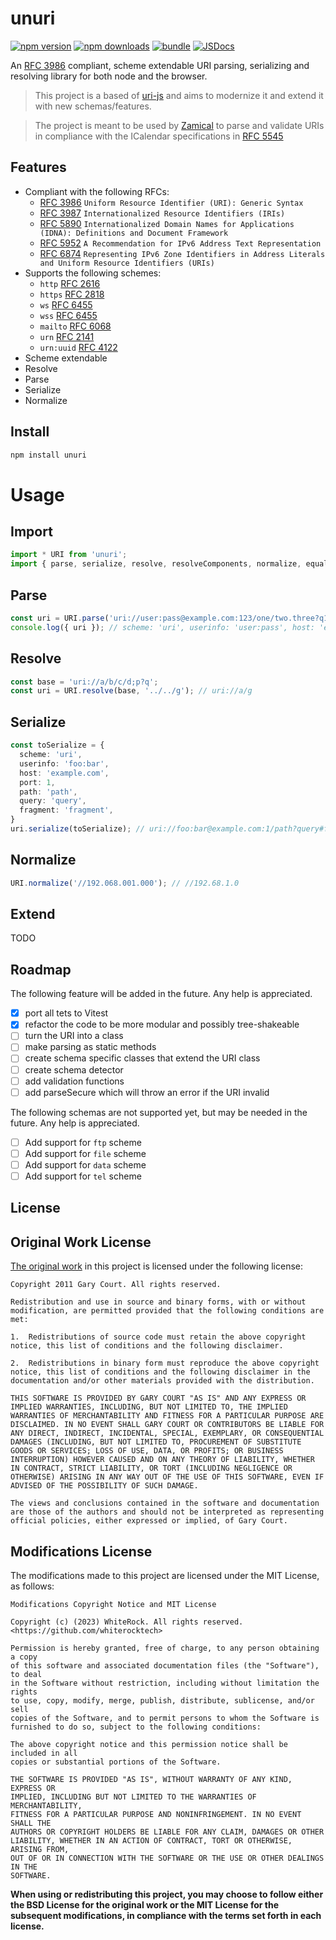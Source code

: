 # unuri

[![npm version][npm-version-src]][npm-version-href]
[![npm downloads][npm-downloads-src]][npm-downloads-href]
[![bundle][bundle-src]][bundle-href]
[![JSDocs][jsdocs-src]][jsdocs-href]
<!-- [![License][license-src]][license-href] -->

An [RFC 3986](https://datatracker.ietf.org/doc/html/rfc3986) compliant, scheme extendable URI parsing, serializing and resolving library for both node and the browser.

> This project is a based of [uri-js](https://github.com/garycourt/uri-js) and aims to modernize it and extend it with new schemas/features.

> The project is meant to be used by [Zamical]() to parse and validate URIs in compliance with the ICalendar specifications in [RFC 5545](https://datatracker.ietf.org/doc/html/rfc5545)

## Features

- Compliant with the following RFCs:
  - [RFC 3986](https://datatracker.ietf.org/doc/html/rfc3986) `Uniform Resource Identifier (URI): Generic Syntax`
  - [RFC 3987](https://datatracker.ietf.org/doc/html/rfc3987) `Internationalized Resource Identifiers (IRIs)`
  - [RFC 5890](https://datatracker.ietf.org/doc/html/rfc5890) `Internationalized Domain Names for Applications (IDNA): Definitions and Document Framework`
  - [RFC 5952](https://datatracker.ietf.org/doc/html/rfc5952) `A Recommendation for IPv6 Address Text Representation`
  - [RFC 6874](https://datatracker.ietf.org/doc/html/rfc6874) `Representing IPv6 Zone Identifiers in Address Literals and Uniform Resource Identifiers (URIs)`
- Supports the following schemes:
  - `http` [RFC 2616](https://datatracker.ietf.org/doc/html/rfc2616)
  - `https` [RFC 2818](https://datatracker.ietf.org/doc/html/rfc2818)
  - `ws` [RFC 6455](https://datatracker.ietf.org/doc/html/rfc6455)
  - `wss` [RFC 6455](https://datatracker.ietf.org/doc/html/rfc6455)
  - `mailto` [RFC 6068](https://datatracker.ietf.org/doc/html/rfc6068)
  - `urn` [RFC 2141](https://datatracker.ietf.org/doc/html/rfc2141)
  - `urn:uuid` [RFC 4122](https://datatracker.ietf.org/doc/html/rfc4122)
- Scheme extendable
- Resolve
- Parse
- Serialize
- Normalize

## Install

```bash
npm install unuri
```
# Usage

## Import

```typescript
import * URI from 'unuri';
import { parse, serialize, resolve, resolveComponents, normalize, equal, removeDotSegments, pctEncChar, pctDecChars, escapeComponent, unescapeComponent } from "unuri";
```

## Parse

```typescript
const uri = URI.parse('uri://user:pass@example.com:123/one/two.three?q1=a1&q2=a2#body');
console.log({ uri }); // scheme: 'uri', userinfo: 'user:pass', host: 'example.com', port: 123, path: '/one/two.three', query: 'q1=a1&q2=a2', fragment: 'body', reference: 'uri' }
```

## Resolve

```typescript
const base = 'uri://a/b/c/d;p?q';
const uri = URI.resolve(base, '../../g'); // uri://a/g
```

## Serialize

```typescript
const toSerialize = {
  scheme: 'uri',
  userinfo: 'foo:bar',
  host: 'example.com',
  port: 1,
  path: 'path',
  query: 'query',
  fragment: 'fragment',
}
uri.serialize(toSerialize); // uri://foo:bar@example.com:1/path?query#fragment
```

## Normalize

```typescript
URI.normalize('//192.068.001.000'); // //192.68.1.0
```

## Extend

TODO


## Roadmap
The following feature will be added in the future. Any help is appreciated.

- [x] port all tets to Vitest
- [x] refactor the code to be more modular and possibly tree-shakeable
- [ ] turn the URI into a class
- [ ] make parsing as static methods
- [ ] create schema specific classes that extend the URI class
- [ ] create schema detector
- [ ] add validation functions
- [ ] add parseSecure which will throw an error if the URI invalid

The following schemas are not supported yet, but may be needed in the future. Any help is appreciated.

- [ ] Add support for `ftp` scheme
- [ ] Add support for `file` scheme
- [ ] Add support for `data` scheme
- [ ] Add support for `tel` scheme

## License

## Original Work License

[The original work](https://github.com/garycourt/uri-js) in this project is licensed under the following license:

```text
Copyright 2011 Gary Court. All rights reserved.

Redistribution and use in source and binary forms, with or without modification, are permitted provided that the following conditions are met:

1.	Redistributions of source code must retain the above copyright notice, this list of conditions and the following disclaimer.

2.	Redistributions in binary form must reproduce the above copyright notice, this list of conditions and the following disclaimer in the documentation and/or other materials provided with the distribution.

THIS SOFTWARE IS PROVIDED BY GARY COURT "AS IS" AND ANY EXPRESS OR IMPLIED WARRANTIES, INCLUDING, BUT NOT LIMITED TO, THE IMPLIED WARRANTIES OF MERCHANTABILITY AND FITNESS FOR A PARTICULAR PURPOSE ARE DISCLAIMED. IN NO EVENT SHALL GARY COURT OR CONTRIBUTORS BE LIABLE FOR ANY DIRECT, INDIRECT, INCIDENTAL, SPECIAL, EXEMPLARY, OR CONSEQUENTIAL DAMAGES (INCLUDING, BUT NOT LIMITED TO, PROCUREMENT OF SUBSTITUTE GOODS OR SERVICES; LOSS OF USE, DATA, OR PROFITS; OR BUSINESS INTERRUPTION) HOWEVER CAUSED AND ON ANY THEORY OF LIABILITY, WHETHER IN CONTRACT, STRICT LIABILITY, OR TORT (INCLUDING NEGLIGENCE OR OTHERWISE) ARISING IN ANY WAY OUT OF THE USE OF THIS SOFTWARE, EVEN IF ADVISED OF THE POSSIBILITY OF SUCH DAMAGE.

The views and conclusions contained in the software and documentation are those of the authors and should not be interpreted as representing official policies, either expressed or implied, of Gary Court.
``` 

## Modifications License

The modifications made to this project are licensed under the MIT License, as follows:
  
```text
Modifications Copyright Notice and MIT License

Copyright (c) (2023) WhiteRock. All rights reserved. <https://github.com/whiterocktech>

Permission is hereby granted, free of charge, to any person obtaining a copy
of this software and associated documentation files (the "Software"), to deal
in the Software without restriction, including without limitation the rights
to use, copy, modify, merge, publish, distribute, sublicense, and/or sell
copies of the Software, and to permit persons to whom the Software is
furnished to do so, subject to the following conditions:

The above copyright notice and this permission notice shall be included in all
copies or substantial portions of the Software.

THE SOFTWARE IS PROVIDED "AS IS", WITHOUT WARRANTY OF ANY KIND, EXPRESS OR
IMPLIED, INCLUDING BUT NOT LIMITED TO THE WARRANTIES OF MERCHANTABILITY,
FITNESS FOR A PARTICULAR PURPOSE AND NONINFRINGEMENT. IN NO EVENT SHALL THE
AUTHORS OR COPYRIGHT HOLDERS BE LIABLE FOR ANY CLAIM, DAMAGES OR OTHER
LIABILITY, WHETHER IN AN ACTION OF CONTRACT, TORT OR OTHERWISE, ARISING FROM,
OUT OF OR IN CONNECTION WITH THE SOFTWARE OR THE USE OR OTHER DEALINGS IN THE
SOFTWARE.
```

**When using or redistributing this project, you may choose to follow either the BSD License for the original work or the MIT License for the subsequent modifications, in compliance with the terms set forth in each license.**

<!-- Badges -->

[npm-version-src]: https://img.shields.io/npm/v/unuri?style=flat&colorA=080f12&colorB=1fa669
[npm-version-href]: https://npmjs.com/package/unuri
[npm-downloads-src]: https://img.shields.io/npm/dm/unuri?style=flat&colorA=080f12&colorB=1fa669
[npm-downloads-href]: https://npmjs.com/package/unuri
[bundle-src]: https://img.shields.io/bundlephobia/minzip/unuri?style=flat&colorA=080f12&colorB=1fa669&label=minzip
[bundle-href]: https://bundlephobia.com/result?p=unuri
[license-src]: https://img.shields.io/github/license/whiterocktech/unuri.svg?style=flat&colorA=080f12&colorB=1fa669
[license-href]: https://github.com/whiterocktech/unuri/blob/main/LICENSE
[jsdocs-src]: https://img.shields.io/badge/jsdocs-reference-080f12?style=flat&colorA=080f12&colorB=1fa669
[jsdocs-href]: https://www.jsdocs.io/package/unuri
